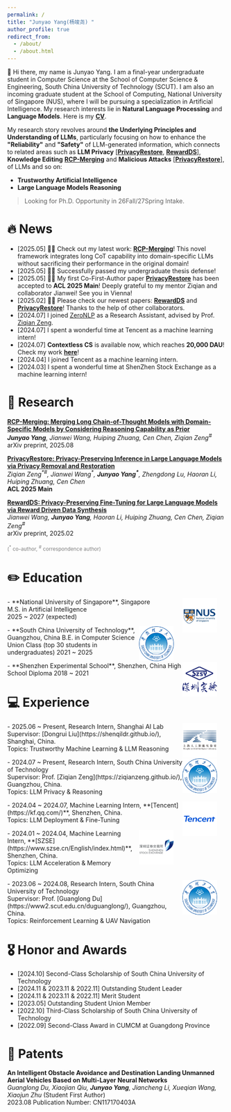 ```yaml
---
permalink: /
title: "Junyao Yang(杨竣尧) "
author_profile: true
redirect_from: 
  - /about/
  - /about.html
---
```


👋 Hi there, my name is Junyao Yang. I am a final-year undergraduate student in Computer Science at the School of Computer Science & Engineering, South China University of Technology (SCUT). I am also an incoming graduate student at the School of Computing, National University of Singapore (NUS), where I will be pursuing a specialization in Artificial Intelligence. My research interests lie in **Natural Language Processing** and **Language Models**. Here is my **[CV](https://drive.google.com/file/d/17UEE4NB9HbyNba8TwQ5oO3y3Tu7hwhZm/view?usp=sharing)**.

My research story revolves around **the Underlying Principles and Understanding of LLMs**, particularly focusing on how to enhance the **"Reliability"** and **"Safety"** of LLM-generated information, which connects to related areas such as **LLM Privacy** [**[PrivacyRestore](https://arxiv.org/abs/2406.01394)**, **[RewardDS](https://arxiv.org/abs/2502.18517)**], **Knowledge Editing** **[RCP-Merging](https://arxiv.org/abs/2508.03140)** and **Malicious Attacks** [**[PrivacyRestore](https://arxiv.org/abs/2406.01394)**], of LLMs and so on:

- **Trustworthy Artificial Intelligence**
- **Large Language Models Reasoning**

> Looking for Ph.D. Opportunity in 26Fall/27Spring Intake.


<!-- - [2025.02] **RewardDS** is available now! Check our work **[here](https://arxiv.org/abs/2502.18517)**! -->
<!-- - [2024.10] **PrivactRestore** is available now! Check our work **[here](https://arxiv.org/abs/2406.01394)**! -->
 <!--  a novel merging framework that integrates domain-specific LLMs with long Chain-of-Thought (CoT) capability while maintaining performance in their original domain! -->
 
# 🔥 News
- [2025.05] 🚀🚀 Check out my latest work: **[RCP-Merging](https://arxiv.org/abs/2508.03140)**! This novel framework integrates long CoT capability into domain-specific LLMs without sacrificing their performance in the original domain!
- [2025.05] 🎉🎉 Successfully passed my undergraduate thesis defense!
- [2025.05] 🎉🎉 My first Co-First-Author paper **[PrivacyRestore](https://arxiv.org/abs/2406.01394)** has been accepted to **ACL 2025 Main**! Deeply grateful to my mentor Ziqian and collaborator Jianwei! See you in Vienna!
- [2025.02] 🚀🚀 Please check our newest papers: **[RewardDS](https://arxiv.org/abs/2502.18517)** and **[PrivacyRestore](https://arxiv.org/abs/2406.01394)**! Thanks to the help of other collaborators.
- [2024.07] I joined [ZeroNLP](https://github.com/ZeroNLP) as a Research Assistant, advised by Prof. [Ziqian Zeng](https://ziqianzeng.github.io/).
- [2024.07] I spent a wonderful time at Tencent as a machine learning intern!
- [2024.07] **Contextless CS** is available now, which reaches **20,000 DAU**! Check my work **[here](https://kf.qq.com/)**!
- [2024.04] I joined Tencent as a machine learning intern.
- [2024.03] I spent a wonderful time at ShenZhen Stock Exchange as a machine learning intern!

# 🧐 Research 

**[RCP-Merging: Merging Long Chain-of-Thought Models with Domain-Specific Models by Considering Reasoning Capability as Prior](https://arxiv.org/abs/2508.03140)**<br>
***Junyao Yang**, Jianwei Wang, Huiping Zhuang, Cen Chen, Ziqian Zeng<sup>\#</sup>*<br>
arXiv preprint, 2025.08 <br>

**[PrivacyRestore: Privacy-Preserving Inference in Large Language Models via Privacy Removal and Restoration](https://arxiv.org/abs/2406.01394)**<br>
*Ziqian Zeng<sup>\*\#</sup>, Jianwei Wang<sup>\*</sup>, **Junyao Yang<sup>\*</sup>**, Zhengdong Lu, Haoran Li, Huiping Zhuang, Cen Chen*<br>
**ACL 2025 Main**<br>


**[RewardDS: Privacy-Preserving Fine-Tuning for Large Language Models via Reward Driven Data Synthesis](https://arxiv.org/abs/2502.18517)**<br>
*Jianwei Wang, **Junyao Yang**, Haoran Li, Huiping Zhuang, Cen Chen, Ziqian Zeng<sup>\#</sup>*<br>
arXiv preprint, 2025.02 <br>

<span style="color: grey;"><sub>(<sup>\*</sup> co-author, <sup>#</sup> correspondence author)</sub></span>

✏️ Education
======
<p>
    <img src="images/NUS.jpg" alt="NUS" style="float: right; margin-right: 20px;; width: 80px; height: 80px;">
</p>
- **National University of Singapore**, Singapore <br>
  M.S. in Artificial Intelligence <br>
  2025 ~ 2027 (expected) <br>
<p>
    <img src="images/South_China_University_of_Technology_Logo_(Since_2022).svg.png" alt="SCUT" style="float: right; margin-right: 20px;; width: 80px; height: 80px;">
</p>
- **South China University of Technology**, Guangzhou, China  
  B.E. in Computer Science Union Class (top 30 students in undergraduates)  
  2021 ~ 2025
<p>
    <img src="images/SZSY_Logo.png" alt="SZSY" style="float: right; margin-right: 20px;; width: 80px; height: 80px;">
</p>
- **Shenzhen Experimental School**, Shenzhen, China  
  High School Diploma  
  2018 ~ 2021

💻 Experience
======
<p>
    <img src="images/ailab.png" alt="ailab" style="float: right; margin-right: 20px;; width: 80px; height: 80px;">
</p>
- 2025.06 ~ Present, Research Intern, Shanghai AI Lab <br>
  Supervisor: [Dongrui Liu](https://shenqildr.github.io/), Shanghai, China. <br>
  Topics: Trustworthy Machine Learning & LLM Reasoning <br>
<p>
    <img src="images/South_China_University_of_Technology_Logo_(Since_2022).svg.png" alt="SCUT" style="float: right; margin-right: 20px;; width: 80px; height: 80px;">
</p>
- 2024.07 ~ Present, Research Intern, South China University of Technology <br>
  Supervisor: Prof. [Ziqian Zeng](https://ziqianzeng.github.io/), Guangzhou, China. <br>
  Topics: LLM Privacy & Reasoning <br>
<p>
    <img src="images/Tencent.png" alt="Tencent" style="float: right; margin-right: 20px;; width: 80px; height: 80px;">
</p>
- 2024.04 ~ 2024.07, Machine Learning Intern, **[Tencent](https://kf.qq.com/)**, Shenzhen, China. <br>
  Topics: LLM Deployment & Fine-Tuning <br>
<p>
    <img src="images/SZSE.jpg" alt="szse" style="float: right; margin-right: 20px;; width: 80px; height: 80px;">
</p>
- 2024.01 ~ 2024.04, Machine Learning Intern, **[SZSE](https://www.szse.cn/English/index.html)**, Shenzhen, China. <br>
  Topics: LLM Acceleration & Memory Optimizing  <br>
<p>
    <img src="images/South_China_University_of_Technology_Logo_(Since_2022).svg.png" alt="SCUT" style="float: right; margin-right: 20px;; width: 80px; height: 80px;">
</p>
- 2023.06 ~ 2024.08, Research Intern, South China University of Technology <br>
  Supervisor: Prof. [Guanglong Du](https://www2.scut.edu.cn/duguanglong/), Guangzhou, China. <br>
  Topics: Reinforcement Learning & UAV Navigation <br>

🎖️ Honor and Awards
======
-	[2024.10] Second-Class Scholarship of South China University of Technology
- [2024.11 & 2023.11 & 2022.11] Outstanding Student Leader 
- [2024.11 & 2023.11 & 2022.11] Merit Student 
- [2023.05] Outstanding Student Union Member
- [2022.10] Third-Class Scholarship of South China University of Technology
- [2022.09] Second-Class Award in CUMCM at Guangdong Province 

📘 Patents
======
**An Intelligent Obstacle Avoidance and Destination Landing Unmanned Aerial Vehicles Based on Multi-Layer Neural Networks**<br>
*Guanglong Du, Xiaojian Qiu, **Junyao Yang**, Jiancheng Li, Xueqian Wang, Xiaojun Zhu* (Student First Author)<br>
2023.08  Publication Number: CN117170403A  

